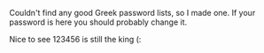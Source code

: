 Couldn't find any good Greek password lists, so I made one. If your password is here you should probably change it.

Nice to see 123456 is still the king (:
